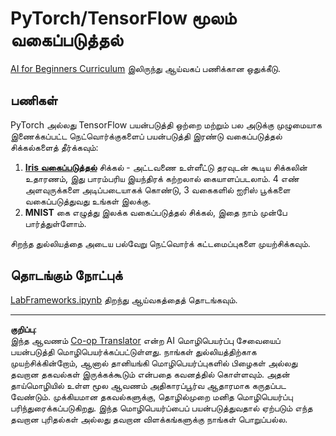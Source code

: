 <!--
CO_OP_TRANSLATOR_METADATA:
{
  "original_hash": "e452d897efb9a89700f41021834cf6e5",
  "translation_date": "2025-10-11T11:32:59+00:00",
  "source_file": "lessons/3-NeuralNetworks/05-Frameworks/lab/README.md",
  "language_code": "ta"
}
-->
# PyTorch/TensorFlow மூலம் வகைப்படுத்தல்

[AI for Beginners Curriculum](https://github.com/microsoft/ai-for-beginners) இலிருந்து ஆய்வகப் பணிக்கான ஒதுக்கீடு.

## பணிகள்

PyTorch அல்லது TensorFlow பயன்படுத்தி ஒற்றை மற்றும் பல அடுக்கு முழுமையாக இணைக்கப்பட்ட நெட்வொர்க்குகளைப் பயன்படுத்தி இரண்டு வகைப்படுத்தல் சிக்கல்களைத் தீர்க்கவும்:

1. **[Iris வகைப்படுத்தல்](https://en.wikipedia.org/wiki/Iris_flower_data_set)** சிக்கல் - அட்டவணை உள்ளீட்டு தரவுடன் கூடிய சிக்கலின் உதாரணம், இது பாரம்பரிய இயந்திரக் கற்றலால் கையாளப்படலாம். 4 எண் அளவுருக்களை அடிப்படையாகக் கொண்டு, 3 வகைகளில் ஐரிஸ் பூக்களை வகைப்படுத்துவது உங்கள் இலக்கு.
1. **MNIST** கை எழுத்து இலக்க வகைப்படுத்தல் சிக்கல், இதை நாம் முன்பே பார்த்துள்ளோம்.

சிறந்த துல்லியத்தை அடைய பல்வேறு நெட்வொர்க் கட்டமைப்புகளை முயற்சிக்கவும்.

## தொடங்கும் நோட்புக்

[LabFrameworks.ipynb](LabFrameworks.ipynb) திறந்து ஆய்வகத்தைத் தொடங்கவும்.

---

**குறிப்பு**:  
இந்த ஆவணம் [Co-op Translator](https://github.com/Azure/co-op-translator) என்ற AI மொழிபெயர்ப்பு சேவையைப் பயன்படுத்தி மொழிபெயர்க்கப்பட்டுள்ளது. நாங்கள் துல்லியத்திற்காக முயற்சிக்கின்றோம், ஆனால் தானியங்கி மொழிபெயர்ப்புகளில் பிழைகள் அல்லது தவறான தகவல்கள் இருக்கக்கூடும் என்பதை கவனத்தில் கொள்ளவும். அதன் தாய்மொழியில் உள்ள மூல ஆவணம் அதிகாரப்பூர்வ ஆதாரமாக கருதப்பட வேண்டும். முக்கியமான தகவல்களுக்கு, தொழில்முறை மனித மொழிபெயர்ப்பு பரிந்துரைக்கப்படுகிறது. இந்த மொழிபெயர்ப்பைப் பயன்படுத்துவதால் ஏற்படும் எந்த தவறான புரிதல்கள் அல்லது தவறான விளக்கங்களுக்கு நாங்கள் பொறுப்பல்ல.
